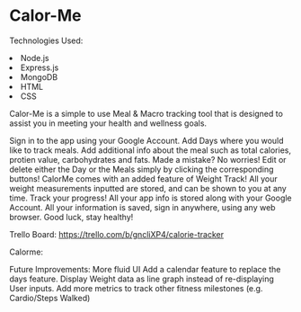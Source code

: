 # Calor-Me

Technologies Used: 

<li>Node.js</li>
<li>Express.js</li>
<li>MongoDB</li>
<li>HTML</li>
<li>CSS</li>
<p></p>

Calor-Me is a simple to use Meal & Macro tracking tool that is designed to assist you in meeting your health and wellness goals.


Sign in to the app using your Google Account. 
Add Days where you would like to track meals. Add additional info about the meal such as total calories, protien value, carbohydrates and fats.
Made a mistake? No worries! Edit or delete either the Day or the Meals simply by clicking the corresponding buttons!
CalorMe comes with an added feature of Weight Track! All your weight measurements inputted are stored, and can be shown to you at any time. Track your progress!
All your app info is stored along with your Google Account. All your information is saved, sign in anywhere, using any web browser. 
Good luck, stay healthy!


Trello Board: https://trello.com/b/gncliXP4/calorie-tracker

Calorme: 



Future Improvements:
More fluid UI
Add a calendar feature to replace the days feature.
Display Weight data as line graph instead of re-displaying User inputs.
Add more metrics to track other fitness milestones (e.g. Cardio/Steps Walked)
